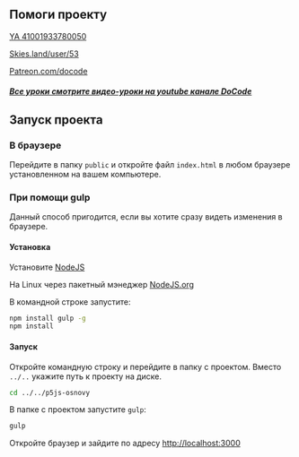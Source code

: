 
## Помоги проекту
[YA 41001933780050](https://money.yandex.ru/to/41001933780050)

[Skies.land/user/53](https://skies.land/user/53)

[Patreon.com/docode](https://www.patreon.com/docode)


##### [Все уроки смотрите видео-уроки на youtube канале DoCode](https://www.youtube.com/playlist?list=PLNtbY2SklByy-ZNn5q1AWnh0-D2H6h0WF)
  
## Запуск проекта
### В браузере
Перейдите в папку `public` и откройте файл `index.html` в любом браузере установленном на вашем компьютере.

### При помощи gulp
Данный способ пригодится, если вы хотите сразу видеть изменения в браузере.

#### Установка
Установите [NodeJS](https://nodejs.org/en/)

На Linux через пакетный мэнеджер [NodeJS.org](https://nodejs.org/en/download/package-manager/)

В командной строке запустите:
```bash
npm install gulp -g
npm install
```
#### Запуск
Откройте командную строку и перейдите в папку с проектом.
Вместо `../..` укажите путь к проекту на диске.
```bash
cd ../../p5js-osnovy
```
В папке с проектом запустите  `gulp`:
```bash
gulp
```
Откройте браузер и зайдите по адресу [http://localhost:3000](http://localhost:/3000)
